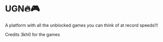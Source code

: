 # UGN🔥🎮

A platform with all the unblocked games you can think of at record speeds!!!


Credits 3kh0 for the games
